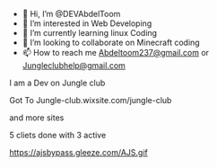 - 👋 Hi, I’m @DEVAbdelToom
- 👀 I’m interested in Web Developing
- 🌱 I’m currently learning linux Coding 
- 💞️ I’m looking to collaborate on Minecraft coding
- 📫 How to reach me Abdeltoom237@gmail.com or Jungleclubhelp@gmail.com

I am a Dev on Jungle club

Got To Jungle-club.wixsite.com/jungle-club

and more sites

5 cliets done with 3 active 

https://ajsbypass.gleeze.com/AJS.gif

